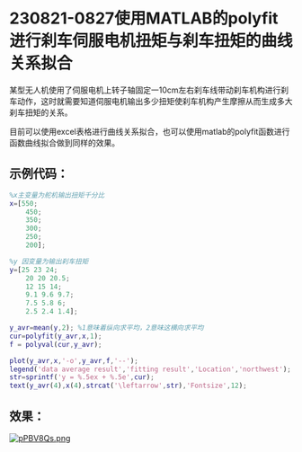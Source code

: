 # 230821-0827使用MATLAB的polyfit进行刹车伺服电机扭矩与刹车扭矩的曲线关系拟合

某型无人机使用了伺服电机上转子轴固定一10cm左右刹车线带动刹车机构进行刹车动作，这时就需要知道伺服电机输出多少扭矩使刹车机构产生摩擦从而生成多大刹车扭矩的关系。

目前可以使用excel表格进行曲线关系拟合，也可以使用matlab的polyfit函数进行函数曲线拟合做到同样的效果。

## 示例代码：

```matlab
%x主变量为舵机输出扭矩千分比
x=[550;
    450;
    350;
    300;
    250;
    200];

%y 因变量为输出刹车扭矩
y=[25 23 24;
    20 20 20.5;
    12 15 14;
    9.1 9.6 9.7;
    7.5 5.8 6;
    2.5 2.4 1.4];

y_avr=mean(y,2); %1意味着纵向求平均，2意味这横向求平均
cur=polyfit(y_avr,x,1);
f = polyval(cur,y_avr);

plot(y_avr,x,'-o',y_avr,f,'--');
legend('data average result','fitting result','Location','northwest');
str=sprintf('y = %.5ex + %.5e',cur);
text(y_avr(4),x(4),strcat('\leftarrow',str),'Fontsize',12);
```

## 效果：

[![pPBV8Qs.png](https://s1.ax1x.com/2023/09/01/pPBV8Qs.png)](https://imgse.com/i/pPBV8Qs)
